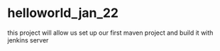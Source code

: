 # helloworld_jan_22
this project will allow us set up our first maven project and build it with jenkins server
